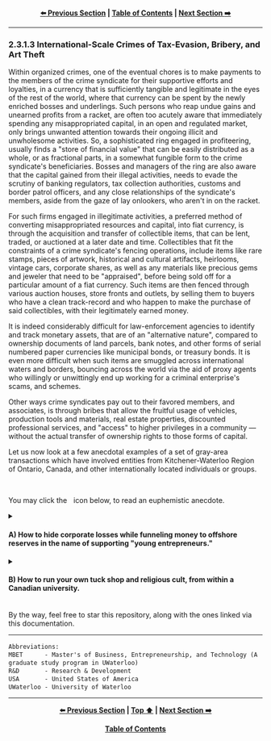 <div align="center">
  
  **[:arrow_left: Previous Section][Prev] | [Table of Contents][TOC] | [Next Section :arrow_right:][Next]**
  
  [Prev]: ./02-3-1-2.md
  [Next]: ./02-3-2.md
  [TOC]: ./README.md#table-of-contents
  
</div>

---


### 2.3.1.3 International-Scale Crimes of Tax-Evasion, Bribery, and Art Theft
Within organized crimes, one of the eventual chores is to make payments to the members of the crime syndicate for their supportive efforts and loyalties, in a currency that is sufficiently tangible and legitimate in the eyes of the rest of the world, where that currency can be spent by the newly enriched bosses and underlings. Such persons who reap undue gains and unearned profits from a racket, are often too acutely aware that immediately spending any misappropriated capital, in an open and regulated market, only brings unwanted attention towards their ongoing illicit and unwholesome activities. So, a sophisticated ring engaged in profiteering, usually finds a "store of financial value" that can be easily distributed as a whole, or as fractional parts, in a somewhat fungible form to the crime syndicate's beneficiaries. Bosses and managers of the ring are also aware that the capital gained from their illegal activities, needs to evade the scrutiny of banking regulators, tax collection authorities, customs and border patrol officers, and any close relationships of the syndicate's members, aside from the gaze of lay onlookers, who aren't in on the racket. 

For such firms engaged in illegitimate activities, a preferred method of converting misappropriated resources and capital, into fiat currency, is through the acquisition and transfer of collectible items, that can be lent, traded, or auctioned at a later date and time. Collectibles that fit the constraints of a crime syndicate's fencing operations, include items like rare stamps, pieces of artwork, historical and cultural artifacts, heirlooms, vintage cars, corporate shares, as well as any materials like precious gems and jeweler that need to be "appraised", before being sold off for a particular amount of a fiat currency. Such items are then fenced through various auction houses, store fronts and outlets, by selling them to buyers who have a clean track-record and who happen to make the purchase of said collectibles, with their legitimately earned money.  

It is indeed considerably difficult for law-enforcement agencies to identify and track monetary assets, that are of an "alternative nature", compared to ownership documents of land parcels, bank notes, and other forms of serial numbered paper currencies like municipal bonds, or treasury bonds. It is even more difficult when such items are smuggled across international waters and borders, bouncing across the world via the aid of proxy agents who willingly or unwittingly end up working for a criminal enterprise's scams, and schemes. 

Other ways crime syndicates pay out to their favored members, and associates, is through bribes that allow the fruitful usage of vehicles, production tools and materials, real estate properties, discounted professional services, and "access" to higher privileges in a community — without the actual transfer of ownership rights to those forms of capital. 

Let us now look at a few anecdotal examples of a set of gray-area transactions which have involved entities from Kitchener-Waterloo Region of Ontario, Canada, and other internationally located individuals or groups. 

<br>
<p>You may click the <img width="1%" src="./img/solid_white-pointing_right-triangle.png"></img> icon below, to read an euphemistic anecdote.</p>

<details><summary><h4>A) How to hide corporate losses while funneling money to offshore reserves in the name of supporting "young entrepreneurs."</h4></summary> 
 
Suppose you happen to be a senior manager in a multi-national corporation situated in Seattle, Washington, USA. The year is 2015-2016 and you've had an underwhelming financial year because the profits from your computer-chip manufacturing business has fallen short of investor expectations, and your company as a whole has underperformed in share markets compared to your competitors — by a significant margin. You need to somehow offload your loss generating projects, deffer payments of taxes to a later financial year to pad the coming year's balance sheets, find ways to cut budgets, make some layoffs, and try to gin up some excitement about your brand as well as your company's future outlook. You realize that you  need to make some quick and tough decisions, to appease you company's boardroom meeting attendees who only care about numbers published in quarterly earnings reports. 

Somehow, you notice a startup company called Thalmic Labs launched from a Canadian university called UWaterloo. The founders and members of the startup seem upbeat and they are seeking partners from the high-end tech industry. The product they intend to make and sell called Myo Band, is clearly a gimmick, but an effective one at that, for it has managed to grab your attention in a way that other startups from the US and other regions of the world haven't. You figure that they will soon enough need an industry partner's help, to pivot away form their current technology venture. 

A novel but languishing project from your company has been trying to promote a technology development kit for building computer-vision based products. It includes a proprietary software application programming interface, and some hardware with cameras and microprocessors built using your latest chipset designed for mobiles and wearables. This dev-kit is specifically aimed at machine learning based applications that utilize eye-tracking, stereoscopic depth mapping, and augmented reality.

You acquiesces yourself with members and existing partners of Thalmic Labs by having them arrange a meeting with your team. You then convince them that you will invest in their company, for your business philosophy is to "invest in the people and the long-term vision of a company that you can believe in, and not merely in the company's product mix or service offerings." You pitch them your financial support, access to world-class engineers and managers as mentors, the prestige of being associated with your brand, and your computer-vision related dev-kit. They ask you how the dev-kit's software and hardware for tiny cameras is going help them bring their Myo Band to the market. You bluntly tell them that it simply isn't going to do anything of that sort. They get the picture and the idea you've pitched to them. They are more than glad to partner with you, and they are more than happy to "move on" from their previous efforts in making something futuristic, for the particular markets they were aiming to cater to. You find some satisfaction and contentment in the fact that a bunch of people high on *bromance and startup fever*, aren't as dumb as they have otherwise appeared to be to others. 

Thalmic Labs gets rebranded as North. It pivots to making something like Google Glass in "stealth-mode." You start to smoothly move a few distressed assets and funds to a corporate entity in Canada that is innocuously called North Inc., which isn't your subsidiary nor a proper joint venture partner. In your books you bury such transactions as Research and Development (R&D) expenses, and you even try to showcase your, otherwise legitimate seeming association with the startup, as an act of corporate social responsibility. Your company's team becomes a set of all-round, god-father like figures to North's co-founders and employees. Members of your team advertise North's efforts to US military and defense contractors, suggesting that the eventual "secret sauce" and technology developed through such R&D efforts, could very well be used as heads-up display, mounted in protective eye-ware or helmets, for soldiers and pilots. To other big-tech companies, a similar idea is advertised with the view that North's work outputs, irrespective of production delays or potential violations of plagiarism, can be used in lightweight headsets for virtual reality applications, to provide a cutting-edge against products from HTC, Meta, and Samsung. 

Within a year, North comes out of stealth-mode to reveal that it has been making catchy eye-ware with features for augmented reality. The release date for their product isn't announced; public's focus and attention is instead drawn to their new offices and cool headquarters in Kitchener, Ontario.

Few tax-credits from Canada's Revenue Agency trickle into the accounts of North, for "Scientific Research & Experimental Development" carried out by the company and its investors. A number of new high-tech jobs are created in Kitchener through North, which makes the city's local politicians joyful. The rent paid to the owner of North's office buildings generates yearly tax-revenues that makes the region's, and province's politicians happy. The extremely entrepreneurial landlord takes a piece of the pie he receives as yearly rent money from North, to frequently do a bit of back-channeling for "peace in the Middle-East", in-line with the late Yasser Arafat's version of geo-political power brokering between Palestinians, Arab Israelis, and Jewish settlers, who happen to live in and around Haifa, Jerusalem as well as the Gaza Strip. May God rest Yasser Arafat's soul in peace, and grant a bit more wisdom, scruples, and scrupulousness to those who may have a shrine dedicated to him in their office. 

Those back-channeled financing efforts to support various 'activists and peace workers', that go undetected by international policing agencies, happen to be "'gifts' from Canada to various factions in Israel for the furtherance of peace in the Middle East." Those so-called gifts are even blessed and approved by the Vatican, apart from being backed by a few incumbent government officials in Canada, "for making the world a better place." 

>How can gray-area shady deals, and international-scale clandestine operations, ever permeate through the world, without the Pope's approbations, right?   

You pat yourself on the back for a job well done, and continue to shuffle around debts and revenues within your Seattle based company's accounts, with the liabilities and assets of fledgling companies across boarders, for the purposes of "bringing promising startups and new companies into the folds of your multi-national company's 'ecosystem'."

Seeing all of this, executive members and the leadership of UWaterloo rejoice, and start promoting "The Way of The True North", as a set of cultural and 'entrepreneurial' practices, to students of programs like Velocity and MBET. Students and startup founders in the region are prodded to be more like North, which is poised for: exponential growth as a leader and innovator within the augmented reality market space, in the world-wide arena of import and export business of cutting-edge technology.  

But then the pandemic happens, and Google acquires North. That counts as a reasonable financial success for a company that kept making futuristic gimmicks and vapor-ware, doesn't it? 

>Perhaps North manged to make some kind of a secret sauce which caused it to get acquired by Google. Or maybe it was just irritating for Google to watch somebody down the street from them, steal their spotlight and glory, with something even more "lightweight" than [Google Cardboard](https://en.wikipedia.org/wiki/Google_Cardboard). 

</details>

<details><summary><h4>B) How to run your own tuck shop and religious cult, from within a Canadian university.</h4></summary> 

During the mid-2000s, when a number of local hard money lenders were brought into the fold of MBET's Conrad Center, to help the center grow and attract more international students from particular countries like Mexico and India, the deal struck with them was of a slightly more "noble" nature. Loan sharks typically want their money back, with steep interests on the principal that was lent by them. However, simply being rich and having boat loads of cash, still does not bring with it the socio-political privileges, that come from having a dynastic legacy within a province, or a state. 

The founding members and executives of the MBET program had promised a number of local "donors", naming rights and other privileges, in consideration for their financial contributions and social support for the Conrad Center. With the cash infusion, the program and its center were able to hire more esteemed faculty members from around the country, as well as enhance their marketing operations by sending a ~~missionary~~ representative of the program, to targeted countries. Those types of marketing and outreach campaigns have been an ongoing effort of the MBET program, since two decades. Their main objective has been to increase MBET's visibility in comparison to authentic study programs, within trade shows and conferences where North American, European and Australian universities pitch themselves and their programs, to prospective students. Such trade shows and conferences are held each year, within multiple cities of the countries that can supply North America, Europe, and Australia with a constant influx of ["apt pupils."](https://en.wikipedia.org/wiki/Apt_Pupil#Plot_summary)

However, not all of the family names of the donors could be given sufficient visibility and appreciation, by:
- establishing a foundation or a trust within the university in their honor,  

- having their name prominently displayed on placards among the university's buildings,  

- and regularly acknowledging their "generous" contributions during events hosted by UWaterloo's MBET program.  

So those ~~donors~~ financial backers had to be appeased and paid a return on their investment, in other ways. This is where we have to first discuss the value of smuggled cultural heritage and artwork, from countries in Oceania, Asia, South America, and Africa. 

People with colonialist and supremacist mentality have a peculiar fascination with robbing various cultural artifacts from invaded countries, and then putting those artifacts on display in their public spaces like museums, as well as on a mantel in their private homes and offices. They even come up with nationalized laws that make it legal for them to retain any stolen materials, and even trafficked human beings as well as animals, that have been brought into their country through any conceivable means. The dastardly and fiendish nature of such acts, is simply incorrigible, as they have been ongoing for more than a century. 

However, Canada does not like to portray itself, as a self-absolving colonialist state (like Britain, France, and the USA), which has *a god-given-right* to keep stealing pieces of national heritage from other countries, through various overt and covert means. But it turns out that particular state-affiliated and state-sponsored actors in Canada, do enjoy the luxury of owning and displaying national heritage artwork, transferred into their possession from "exotic" countries.  

How are those cultural artifacts brought into the possession of certain Canadian agents? This is where we can return to our discussion about the role of university professors and faculty, in aiding and abetting acts of smuggling contraband, apart from storing and distributing said contraband.  

By the way, Canada doesn't yet have strict and heavily enforced statutory laws, that allow it to retain stolen and smuggled cultural artifacts, the way France and Britain do.  

Groups of Canadian citizens and residents affiliated with universities like UWaterloo, show up in countries like Philippines, Tanzania, and Peru, in the name of doing anthropological research and archaeology. Other university affiliates and family members accompany them, in the name of strengthening economic and cultural ties with the host country, while promoting tourism. During their visit, they purchase seemingly unimportant and low-cost artifacts as souvenirs supplied to them from a local agent within the host country. The group then returns to Canada, having passed through border and customs checks, without even needing to declare that each person in the group, only has couple of trinkets or memorabilia. The faculty members who are supposed experts in the study of the particular region's culture, from where they happen to have brought a number of artifacts into Canada, store those pieces of art in their homes, often, in plain sight. Those pieces of art have the usual ethnic motifs of the region they are from, but there isn't an easy way to discern if those are rare pieces of national heritage stolen from a country such as India. 

Here is the cleverness and smoothness of their operations which is centered around evasion, and *plausible deniability:* 

1. If anything ever goes wrong, the professors and their family members can claim that the local agent in the artifact's country of origin, who had offered them with an option to purchase a piece of art "as a souvenir", led them to believe that the artifact was manufactured by local artisans, and wasn't otherwise a rare piece of stolen good with historical significance, that would have otherwise counted as a piece of national heritage. The artifact appeared practically worthless, and they were more than generous in offering a "fair price" for purchasing the shown item, which they further thought, was at least a way to help "the poor seller."  

1. But why would anything even go wrong? Who could possibly suspect reputable professors as being greedy international smugglers? Faculty and staff from universities aren't thugs. They are simply white-collar working class people, who do their usual touristy or academic things within the countries they visit, aren't they?  

1. Slightly heavier items like statues and vases made of ceramics, minerals, stones, glass, metals, or wood are placed in the carry-on-luggage of younger family members, or accompanying students. Customs and border agents looking for narcotics, explosives, sharps, and firearms using x-ray machines, typically ignore silly pieces of trinkets carried by harmless looking youngsters. The total wight of items that a group can thus transfer into Canada, becomes hundreds of kilos per trip. And there might be at least, one or two official trips conducted by the group each year, for the purposes of "field studies." 

    1. Plus, university stipends and grants support such official trips, often, directly from the university's bank accounts. So there are absolutely no indicators that would otherwise cause the funding source of the travel tickets used by the group, to get flagged by any authorities. :bowtie::+1:  

1. The artifacts brought into Canada are handed to other members of the syndicate awaiting a payment, as "gifts."

1. If an artifact has to be certified as being nominal, or as highly valuable and authentic, the authoritative person to do so, happens to be a member from the group who is also reputed as, "the subject matter expert", for appraising the particular artifact. This is where the deception and dishonesty involved in appraising the item, becomes conveniently hidden from the eyes of lay persons and even investigators. 

1. Group members then host "silent auctions" and other such events. They do so, often for the laudable purposes of raising charity or awareness, for a popular social cause. In this manner, a non-fungible item is laundered and converted into local currency, that is pocketed by the managers of the event, as a "modest" management fees. The greater profits acquired by the managers of such high-society events, are in the form of socio-political influence and prestige, gained through ordinary people residing within the local region, and province, who get drawn to those events. 

    1. A person needing to pay homage or tribute to the syndicate, can pay a sizable sum of money, for a seemingly decorative artifact that has quaint ethnic motifs. For a person aspiring to win the syndicate's favors, endearing up to its core group, usually requires quite a few acts of "gift-giving", with items that can be auctioned being presented at private dinner parties. 

    1. Such nuances of establishing social accord with a network of influential people, aren't taught directly in MBET classes. They might however, be suggested in subtle ways by "a mentor", often outside of campus settings, in a tone indicating that the student ought to adopt local customs, and the shown business etiquette. 

        - *"Take the hint, and get with the program!"*

    1. Ones who don't get with the program, are marginalized and deemed "uncoachable." 

1. Merely transferring cultural artifacts and other collectibles into Canada, from various countries, and then converting those items into money or instruments of political gift-giving, isn't a sufficient form of enrichment for some members in UWaterloo. There are those, who start their own little shop, and start selling their books along with tickets to "retreats"; in the guise of promoting religious syncretism through those books, and at those 'benign' retreats.  

    1. Yes, those types of cliques invariably turn into deeper, fraudulent scams and cults, thrust upon susceptible students and community members. 

    1. To learn more about how and when I discovered one of them, and also to learn a bit more about who I am, or what I am, you may take a stroll through [*Appendix IV of The File.*](https://github.com/true-hindsight/grim-realities/blob/main/navigating-this-gitrepo.md#20-navigating-this-documentation) 

        - उनके जैसे तलवार से तो अब गाँस भी ना कटेगी ।

I have not been a registered or an unregistered agent, of any state, while I have resided within any state. I still am not a spook or a spoof, nor a militia or a mercenary, and I don't have any intentions of becoming one. But, dear Canada:

>**You ought to have known that one cannot remake burnt toast into regular bread. Aside from that, because your agents stuck a fork into a wired toaster like me, they and their agencies are to face the consequences of doing so, by getting electrifyingly lit up, if not by getting electrocuted to a crisp.** 

>**As such, you still owe persons like myself, due remedies with proper restitution and reparations, along with interests and punitive damages, for the range of insidious harms you have caused us to suffer. Worse, those unabated harms are still being inflicted upon thousands of targeted victims and survivors, year-after-year, by your private and public organizations.** 

</details>

<br>
By the way, feel free to star this repository, along with the ones linked via this documentation. 

---

```
Abbreviations:
MBET      - Master's of Business, Entrepreneurship, and Technology (A graduate study program in UWaterloo)
R&D       - Research & Development 
USA       - United States of America
UWaterloo - University of Waterloo
```

---
<div align="center">
  
  **[:arrow_left: Previous Section][Prev] | [Top :arrow_up:][Top] | [Next Section :arrow_right:][Next]** 
  
  **[Table of Contents][TOC]**

  [Prev]: ./02-3-1-2.md
  [Top]: ./02-3-1-3.md#2313-international-scale-crimes-of-tax-evasion-bribery-and-art-theft
  [Next]: ./02-3-2.md
  [TOC]: ./README.md#table-of-contents
  
</div>